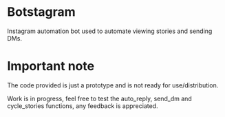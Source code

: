 # Botstagram
Instagram automation bot used to automate viewing stories and sending DMs.


# Important note
The code provided is just a prototype and is not ready for use/distribution.

Work is in progress, feel free to test the auto_reply, send_dm and cycle_stories functions, any feedback is appreciated.

